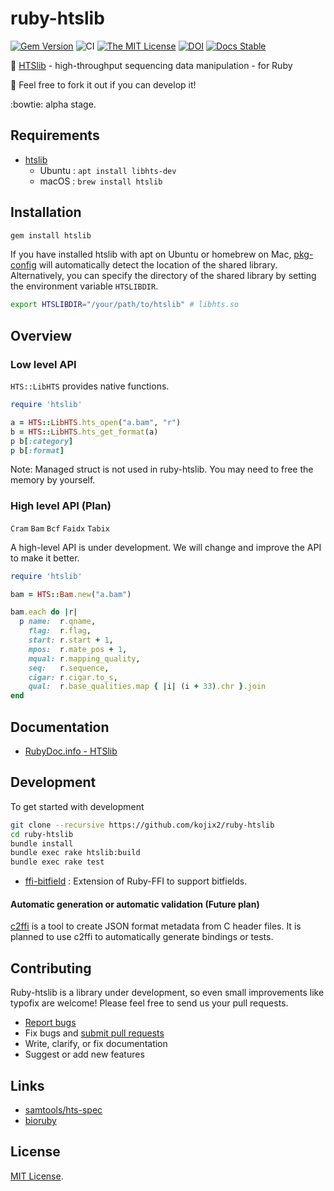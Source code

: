 # ruby-htslib

[![Gem Version](https://badge.fury.io/rb/htslib.svg)](https://badge.fury.io/rb/htslib)
![CI](https://github.com/kojix2/ruby-htslib/workflows/CI/badge.svg)
[![The MIT License](https://img.shields.io/badge/license-MIT-blue.svg)](LICENSE.txt)
[![DOI](https://zenodo.org/badge/247078205.svg)](https://zenodo.org/badge/latestdoi/247078205)
[![Docs Stable](https://img.shields.io/badge/docs-stable-blue.svg)](https://rubydoc.info/gems/htslib)

:dna: [HTSlib](https://github.com/samtools/htslib) - high-throughput sequencing data manipulation - for Ruby

:apple: Feel free to fork it out if you can develop it! 

:bowtie: alpha stage.

## Requirements

* [htslib](https://github.com/samtools/htslib)
  * Ubuntu : `apt install libhts-dev`
  * macOS : `brew install htslib`

## Installation

```sh
gem install htslib
```

If you have installed htslib with apt on Ubuntu or homebrew on Mac, [pkg-config](https://github.com/ruby-gnome/pkg-config) 
will automatically detect the location of the shared library. 
Alternatively, you can specify the directory of the shared library by setting the environment variable `HTSLIBDIR`.

```sh
export HTSLIBDIR="/your/path/to/htslib" # libhts.so
```

## Overview

### Low level API

`HTS::LibHTS` provides native functions. 

```ruby
require 'htslib'

a = HTS::LibHTS.hts_open("a.bam", "r")
b = HTS::LibHTS.hts_get_format(a)
p b[:category]
p b[:format]
```

Note: Managed struct is not used in ruby-htslib. You may need to free the memory by yourself.

### High level API (Plan)

`Cram` `Bam` `Bcf` `Faidx` `Tabix`

A high-level API is under development. We will change and improve the API to make it better.

```ruby
require 'htslib'

bam = HTS::Bam.new("a.bam")

bam.each do |r|
  p name:  r.qname,
    flag:  r.flag,
    start: r.start + 1,
    mpos:  r.mate_pos + 1,
    mqual: r.mapping_quality,
    seq:   r.sequence,
    cigar: r.cigar.to_s,
    qual:  r.base_qualities.map { |i| (i + 33).chr }.join
end
```

## Documentation

* [RubyDoc.info - HTSlib](https://rdoc.info/gems/htslib)

## Development

To get started with development

```sh
git clone --recursive https://github.com/kojix2/ruby-htslib
cd ruby-htslib
bundle install
bundle exec rake htslib:build
bundle exec rake test
```

* [ffi-bitfield](https://github.com/kojix2/ffi-bitfield) : Extension of Ruby-FFI to support bitfields.

#### Automatic generation or automatic validation (Future plan)

[c2ffi](https://github.com/rpav/c2ffi) is a tool to create JSON format metadata from C header files. It is planned to use c2ffi to automatically generate bindings or tests.

## Contributing

Ruby-htslib is a library under development, so even small improvements like typofix are welcome! Please feel free to send us your pull requests.

* [Report bugs](https://github.com/kojix2/ruby-htslib/issues)
* Fix bugs and [submit pull requests](https://github.com/kojix2/ruby-htslib/pulls)
* Write, clarify, or fix documentation
* Suggest or add new features

## Links

* [samtools/hts-spec](https://github.com/samtools/hts-specs)
* [bioruby](https://github.com/bioruby/bioruby)

## License

[MIT License](https://opensource.org/licenses/MIT).
